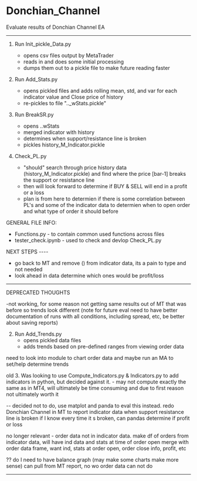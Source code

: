 # Donchian_Channel
Evaluate results of Donchian Channel EA

---------------------------------------------------------------------------------------------------------------------

1. Run Init_pickle_Data.py
    - opens csv files output by MetaTrader
    - reads in and does some initial processing
    - dumps them out to a pickle file to make future reading faster

2. Run Add_Stats.py
    - opens pickled files and adds rolling mean, std, and var for each indicator value and Close price of history
    - re-pickles to file ".._wStats.pickle"

3. Run BreakSR.py
    - opens ..wStats
    - merged indicator with history
    - determines when support/resistance line is broken
    - pickles history_M_Indicator.pickle

4. Check_PL.py
	- "should" search through price history data (history_M_Indicator.pickle) and find where the price [bar-1] breaks the support or resistance line
	- then will look forward to determine if BUY & SELL will end in a profit or a loss
	- plan is from here to determien if there is some correlation between PL's and some of the indicator data to determien when to open order and what type of order it should before
	
GENERAL FILE INFO:
- Functions.py - to contain common used functions across files
- tester_check.ipynb - used to check and devlop Check_PL.py

NEXT STEPS ----
- go back to MT and remove () from indicator data, its a pain to type and not needed
- look ahead in data determine which ones would be profit/loss

---------------------------------------------------------------------------------------------------------------------
DEPRECATED THOUGHTS

-not working, for some reason not getting same results out of MT that was before so trends look different (note for future eval need to have better documentation of runs with all conditions, including spread, etc, be better about saving reports)

2.  Run Add_Trends.py
    - opens pickled data files
    - adds trends based on pre-defined ranges from viewing order data

need to look into module to chart order data and maybe run an MA to set/help determine trends

old 3. Was looking to use Compute_Indicators.py & Indicators.py to add indicators in python, but decided against it.  - may not compute exactly the same as in MT4, will ultimately be time consuming and due to first reason not ultimately worth it

-- decided not to do, use matplot and panda to eval this instead.  redo Donchian Channel in MT to report indicator data when support resistance line is broken if I know every time it s broken, can pandas determine if profit or loss


no longer relevant - order data not in indicator data.  make df of orders from indicator data, will have ind data and stats at time of order open merge with order data frame, want ind, stats at order open, order close info, profit, etc

?? do I need to have balance graph (may make some charts make more sense) can pull from MT report, no wo order data
can not do

---------------------------------------------------------------------------------------------------------------------